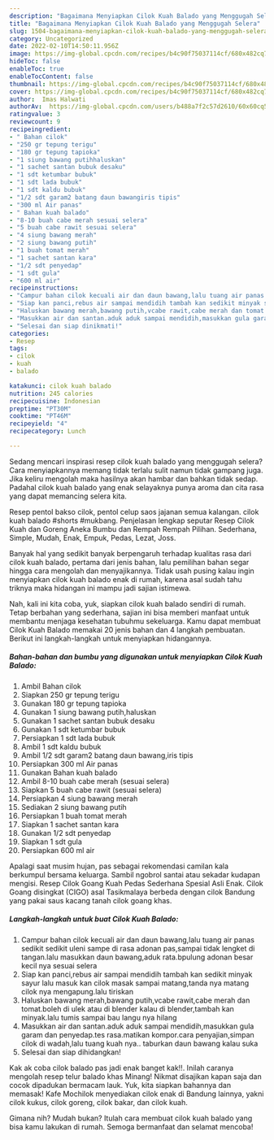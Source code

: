 ```yaml
---
description: "Bagaimana Menyiapkan Cilok Kuah Balado yang Menggugah Selera"
title: "Bagaimana Menyiapkan Cilok Kuah Balado yang Menggugah Selera"
slug: 1504-bagaimana-menyiapkan-cilok-kuah-balado-yang-menggugah-selera
category: Uncategorized
date: 2022-02-10T14:50:11.956Z
image: https://img-global.cpcdn.com/recipes/b4c90f75037114cf/680x482cq70/cilok-kuah-balado-foto-resep-utama.jpg
hideToc: false
enableToc: true
enableTocContent: false
thumbnail: https://img-global.cpcdn.com/recipes/b4c90f75037114cf/680x482cq70/cilok-kuah-balado-foto-resep-utama.jpg
cover: https://img-global.cpcdn.com/recipes/b4c90f75037114cf/680x482cq70/cilok-kuah-balado-foto-resep-utama.jpg
author:  Imas Halwati
authorAv:  https://img-global.cpcdn.com/users/b488a7f2c57d2610/60x60cq50/avatar.jpg
ratingvalue: 3
reviewcount: 9
recipeingredient:
- " Bahan cilok"
- "250 gr tepung terigu"
- "180 gr tepung tapioka"
- "1 siung bawang putihhaluskan"
- "1 sachet santan bubuk desaku"
- "1 sdt ketumbar bubuk"
- "1 sdt lada bubuk"
- "1 sdt kaldu bubuk"
- "1/2 sdt garam2 batang daun bawangiris tipis"
- "300 ml Air panas"
- " Bahan kuah balado"
- "8-10 buah cabe merah sesuai selera"
- "5 buah cabe rawit sesuai selera"
- "4 siung bawang merah"
- "2 siung bawang putih"
- "1 buah tomat merah"
- "1 sachet santan kara"
- "1/2 sdt penyedap"
- "1 sdt gula"
- "600 ml air"
recipeinstructions:
- "Campur bahan cilok kecuali air dan daun bawang,lalu tuang air panas sedikit sedikit uleni sampe di rasa adonan pas,sampai tidak lengket di tangan.lalu masukkan daun bawang,aduk rata.bpulung adonan besar kecil nya sesuai selera"
- "Siap kan panci,rebus air sampai mendidih tambah kan sedikit minyak sayur lalu masuk kan cilok masak sampai matang,tanda nya matang cilok nya mengapung.lalu tiriskan"
- "Haluskan bawang merah,bawang putih,vcabe rawit,cabe merah dan tomat.boleh di ulek atau di blender kalau di blender,tambah kan minyak.lalu tumis sampai bau langu nya hilang"
- "Masukkan air dan santan.aduk aduk sampai mendidih,masukkan gula garam dan penyedap.tes rasa.matikan kompor.cara penyajian,simpan cilok di wadah,lalu tuang kuah nya.. taburkan daun bawang kalau suka"
- "Selesai dan siap dinikmati!"
categories:
- Resep
tags:
- cilok
- kuah
- balado

katakunci: cilok kuah balado 
nutrition: 245 calories
recipecuisine: Indonesian
preptime: "PT30M"
cooktime: "PT46M"
recipeyield: "4"
recipecategory: Lunch

---
```



Sedang mencari inspirasi resep cilok kuah balado yang menggugah selera? Cara menyiapkannya memang tidak terlalu sulit namun tidak gampang juga. Jika keliru mengolah maka hasilnya akan hambar dan bahkan tidak sedap. Padahal cilok kuah balado yang enak selayaknya punya aroma dan cita rasa yang dapat memancing selera kita.


Resep pentol bakso cilok, pentol celup saos jajanan semua kalangan. cilok kuah balado #shorts #mukbang. Penjelasan lengkap seputar Resep Cilok Kuah dan Goreng Aneka Bumbu dan Rempah Rempah Pilihan. Sederhana, Simple, Mudah, Enak, Empuk, Pedas, Lezat, Joss.

Banyak hal yang sedikit banyak berpengaruh terhadap kualitas rasa dari cilok kuah balado, pertama dari jenis bahan, lalu pemilihan bahan segar hingga cara mengolah dan menyajikannya. Tidak usah pusing kalau ingin menyiapkan cilok kuah balado enak di rumah, karena asal sudah tahu triknya maka hidangan ini mampu jadi sajian istimewa.


Nah, kali ini kita coba, yuk, siapkan cilok kuah balado sendiri di rumah. Tetap berbahan yang sederhana, sajian ini bisa memberi manfaat untuk membantu menjaga kesehatan tubuhmu sekeluarga. Kamu dapat membuat Cilok Kuah Balado memakai 20 jenis bahan dan 4 langkah pembuatan. Berikut ini langkah-langkah untuk menyiapkan hidangannya.

<!--inarticleads1-->

##### Bahan-bahan dan bumbu yang digunakan untuk menyiapkan Cilok Kuah Balado:

1. Ambil  Bahan cilok
1. Siapkan 250 gr tepung terigu
1. Gunakan 180 gr tepung tapioka
1. Gunakan 1 siung bawang putih,haluskan
1. Gunakan 1 sachet santan bubuk desaku
1. Gunakan 1 sdt ketumbar bubuk
1. Persiapkan 1 sdt lada bubuk
1. Ambil 1 sdt kaldu bubuk
1. Ambil 1/2 sdt garam2 batang daun bawang,iris tipis
1. Persiapkan 300 ml Air panas
1. Gunakan  Bahan kuah balado
1. Ambil 8-10 buah cabe merah (sesuai selera)
1. Siapkan 5 buah cabe rawit (sesuai selera)
1. Persiapkan 4 siung bawang merah
1. Sediakan 2 siung bawang putih
1. Persiapkan 1 buah tomat merah
1. Siapkan 1 sachet santan kara
1. Gunakan 1/2 sdt penyedap
1. Siapkan 1 sdt gula
1. Persiapkan 600 ml air


Apalagi saat musim hujan, pas sebagai rekomendasi camilan kala berkumpul bersama keluarga. Sambil ngobrol santai atau sekadar kudapan mengisi. Resep Cilok Goang Kuah Pedas Sederhana Spesial Asli Enak. Cilok Goang disingkat (CIGO) asal Tasikmalaya berbeda dengan cilok Bandung yang pakai saus kacang tanah cilok goang khas. 

<!--inarticleads2-->

##### Langkah-langkah untuk buat Cilok Kuah Balado:

1. Campur bahan cilok kecuali air dan daun bawang,lalu tuang air panas sedikit sedikit uleni sampe di rasa adonan pas,sampai tidak lengket di tangan.lalu masukkan daun bawang,aduk rata.bpulung adonan besar kecil nya sesuai selera
1. Siap kan panci,rebus air sampai mendidih tambah kan sedikit minyak sayur lalu masuk kan cilok masak sampai matang,tanda nya matang cilok nya mengapung.lalu tiriskan
1. Haluskan bawang merah,bawang putih,vcabe rawit,cabe merah dan tomat.boleh di ulek atau di blender kalau di blender,tambah kan minyak.lalu tumis sampai bau langu nya hilang
1. Masukkan air dan santan.aduk aduk sampai mendidih,masukkan gula garam dan penyedap.tes rasa.matikan kompor.cara penyajian,simpan cilok di wadah,lalu tuang kuah nya.. taburkan daun bawang kalau suka
1. Selesai dan siap dihidangkan!

Kak ak coba cilok balado pas jadi enak banget kak!!. Inilah caranya mengolah resep telur balado khas Minang! Nikmat disajikan kapan saja dan cocok dipadukan bermacam lauk. Yuk, kita siapkan bahannya dan memasak! Kafe Mochilok menyediakan cilok enak di Bandung lainnya, yakni cilok kukus, cilok goreng, cilok bakar, dan cilok kuah. 

Gimana nih? Mudah bukan? Itulah cara membuat cilok kuah balado yang bisa kamu lakukan di rumah. Semoga bermanfaat dan selamat mencoba!
